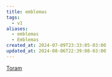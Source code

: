 ```yaml
---
title: emblemas
tags:
  - v1
aliases:
  - emblemas
  - Emblemas
created_at: 2024-07-09T23:33:05-03:00
updated_at: 2024-08-06T22:39:08-03:00
---
```


[Toram](../../../../rascunhos/2024/07/Toram.md)

